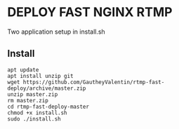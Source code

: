 # DEPLOY FAST NGINX RTMP
Two application setup in install.sh

## Install
```
apt update
apt install unzip git
wget https://github.com/GautheyValentin/rtmp-fast-deploy/archive/master.zip
unzip master.zip
rm master.zip
cd rtmp-fast-deploy-master
chmod +x install.sh
sudo ./install.sh
```